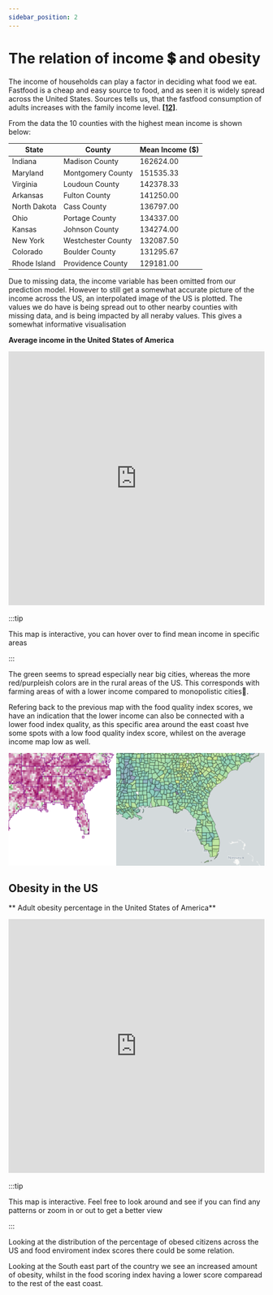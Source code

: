 ```yaml
---
sidebar_position: 2
---
```



# The relation of income 💲 and obesity 

The income of households can play a factor in deciding what food we eat. Fastfood is a cheap and easy source to food, and as seen it is widely spread across the United States. Sources tells us, that the fastfood consumption of adults increases with the family income level. **[[12]](https://www.cdc.gov/nchs/products/databriefs/db322.htm)**.

From the data the 10 counties with the highest mean income is shown below:

|State|County|	Mean Income ($)|
|---	|---	|---   |
|Indiana	|Madison County|	162624.00|
|Maryland	|Montgomery County|	151535.33|
|Virginia	|Loudoun County|	142378.33|
|Arkansas	|Fulton County|	141250.00|
|North Dakota|	Cass County|	136797.00|
|Ohio	|Portage County|	134337.00|
|Kansas	|Johnson County|	134274.00|
|New York	|Westchester County|	132087.50|
|Colorado	|Boulder County|	131295.67|
|Rhode Island	|Providence County|	129181.00|

Due to missing data, the income variable has been omitted from our prediction model. However to still get a somewhat accurate picture of the income across the US, an interpolated image of the US is plotted. The values we do have is being spread out to other nearby counties with missing data, and is being impacted by all neraby values.
This gives a somewhat informative visualisation

**Average income in the United States of America**
<iframe src="https://peetzie.github.io/SocialData_InteractiveMaps/income.html"
	sandbox="allow-same-origin allow-scripts"
	width="100%"
	height="500"
	scrolling="yes"
	seamless="seamless"
	frameborder="0">
</iframe>

:::tip

This map is interactive, you can hover over to find mean income in specific areas 

:::

The green seems to spread especially near big cities, whereas the more red/purpleish colors are in the rural areas of the US. This corresponds with farming areas of with a lower income compared to monopolistic cities🏢. 

Refering back to the previous map with the food quality index scores, we have an indication that the lower income can also be connected with a lower food index quality, as this specific area around the east coast hve some spots with a low food quality index score, whilest on the average income map low as well.

[ ![](comparison.png) ](comparison.png)

## Obesity in the US
** Adult obesity percentage in the United States of America**
<iframe src="https://peetzie.github.io/SocialData_InteractiveMaps/obesitypercentage.html"
	sandbox="allow-same-origin allow-scripts"
	width="100%"
	height="500"
	scrolling="yes"
	seamless="seamless"
	frameborder="0">
</iframe>

:::tip

This map is interactive. Feel free to look around and see if you can find any patterns or zoom in or out to get a better view

:::

Looking at the distribution of the percentage of obesed citizens across the US and food enviroment index scores there could be some relation. 

Looking at the South east part of the country we see an increased amount of obesity, whilst in the food scoring index having a lower score comparead to the rest of the east coast. 

